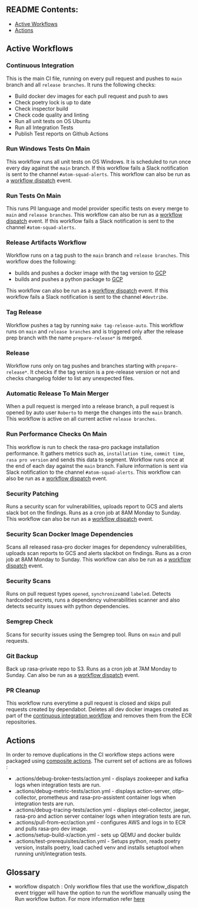 ## README Contents:
- [Active Workflows](#active-workflows)
- [Actions](#actions)

## Active Workflows

### Continuous Integration
This is the main CI file, running on every pull request and pushes to `main` branch and all `release branches`. 
It runs the following checks:
- Build docker dev images for each pull request and push to aws
- Check poetry lock is up to date
- Check inspector build
- Check code quality and linting
- Run all unit tests on OS Ubuntu
- Run all Integration Tests
- Publish Test reports on Github Actions

### Run Windows Tests On Main
This workflow runs all unit tests on OS Windows. It is scheduled to run once every day against the `main` branch.
If this workflow fails a Slack notification is sent to the channel `#atom-squad-alerts`.
This workflow can also be run as a [workflow dispatch](#glossary) event.

### Run Tests On Main
This runs PII language and model provider specific tests on every merge to `main` and `release branches`. This workflow can also be 
run as a [workflow dispatch](#glossary) event. 
If this workflow fails a Slack notification is sent to the channel `#atom-squad-alerts`.

### Release Artifacts Workflow
Workflow runs on a tag push to the `main` branch and `release branches`. 
This workflow does the following:
- builds and pushes a docker image with the tag version to [GCP](https://console.cloud.google.com/artifacts/docker/rasa-releases/europe-west3/rasa-pro/rasa-pro?authuser=1&project=rasa-releases)
- builds and pushes a python package to [GCP](https://console.cloud.google.com/artifacts/python/rasa-releases/europe-west3/rasa-pro-python/rasa-pro?authuser=1&project=rasa-releases)

This workflow can also be run as a [workflow dispatch](#glossary) event.
If this workflow fails a Slack notification is sent to the channel `#devtribe`.

### Tag Release
Workflow pushes a tag by running `make tag-release-auto`.
This workflow runs on `main` and `release branches` and is triggered only after the release prep branch with the name `prepare-release*` is merged.

### Release
Workflow runs only on tag pushes and branches starting with `prepare-release*`. 
It checks if the tag version is a pre-release version or not and 
checks changelog folder to list any unexpected files.

### Automatic Release To Main Merger
When a pull request is merged into a release branch, a pull request is opened by auto user `Roberto`
to merge the changes  into the `main` branch. This workflow is active on all current active `release branches`.

### Run Performance Checks On Main
This workflow is run to check the rasa-pro package installation performance. It gathers metrics such as, `installation time`,
`commit time`, `rasa pro version` and sends this data to segment. 
Workflow runs once at the end of each day against the `main` branch.
Failure information is sent via Slack notification to the channel `#atom-squad-alerts`.
This workflow can also be run as a [workflow dispatch](#glossary) event.

### Security Patching
Runs a security scan for vulnerabilities, uploads report to GCS and alerts slack bot on the findings.
Runs as a cron job at 8AM Monday to Sunday.
This workflow can also be run as a [workflow dispatch](#glossary) event.

### Security Scan Docker Image Dependencies
Scans all released rasa-pro docker images for dependency vulnerabilities, uploads scan reports to GCS and alerts slackbot on findings.
Runs as a cron job at 8AM Monday to Sunday.
This workflow can also be run as a [workflow dispatch](#glossary) event.

### Security Scans
Runs on pull request types `opened`, `synchronize`and `labeled`. Detects hardcoded secrets, runs a dependency vulnerabilities scanner and also
detects security issues with python dependencies.

### Semgrep Check
Scans for security issues using the Semgrep tool. Runs on `main` and pull requests.

### Git Backup
Back up rasa-private repo to S3. Runs as a cron job at 7AM Monday to Sunday. Can also be run as a [workflow dispatch](#glossary) event.

### PR Cleanup
This workflow runs everytime a pull request is closed and skips pull requests created by dependabot. 
Deletes all dev docker images created as part of the [continuous integration workflow](#continuous-integration)
and removes them from the ECR repositories.

## Actions
In order to remove duplications in the CI workflow steps actions were packaged using [composite actions](https://docs.github.com/en/actions/creating-actions/creating-a-composite-action).
The current set of actions are as follows :
- .actions/debug-broker-tests/action.yml - displays zookeeper and kafka logs when integration tests are run.
- .actions/debug-metric-tests/action.yml - displays action-server, otlp-collector, prometheus and rasa-pro-assistent container logs when integration tests are run.
- .actions/debug-tracing-tests/action.yml - displays otel-collector, jaegar, rasa-pro and action server container logs when integration tests are run.
- .actions/pull-from-ecr/action.yml - configures AWS and logs in to ECR and pulls rasa-pro dev image.
- .actions/setup-build-x/action.yml - sets up QEMU and docker buildx
- .actions/test-prerequisites/action.yml - Setups python, reads poetry version, installs poetry, load cached venv and installs setuptool when running unit/integration tests.

## Glossary
- workflow dispatch : Only workflow files that use the workflow_dispatch event trigger will have the option to run the workflow manually using the Run workflow button. 
 For more information refer [here](https://docs.github.com/en/actions/using-workflows/events-that-trigger-workflows#workflow_dispatch)
